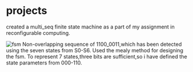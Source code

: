 # projects
created a multi_seq finite state machine as a part of my assignment in reconfigurable computing.

![fsm](https://github.com/user-attachments/assets/062a6160-efaf-4343-839b-e91b1b2df357)
Non-overlapping sequence of 1100_0011,which has been detected using the seven states from S0-S6.
Used the mealy method for designing the fsm.
To represent 7 states,three bits are sufficient,so i have defined the state parameters from 000-110.
